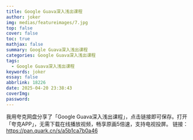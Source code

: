 ```yaml
---
title: Google Guava深入浅出课程
author: joker
img: medias/featureimages/7.jpg
top: false
cover: false
toc: true
mathjax: false
summary: Google Guava深入浅出课程
categories: Google Guava深入浅出课程
tags:
  - Google Guava深入浅出课程
keywords: joker
essay: false
abbrlink: 18226
date: 2025-04-20 23:38:43
coverImg:
password:
---
```


我用夸克网盘分享了「Google Guava深入浅出课程」，点击链接即可保存。打开「夸克APP」，无需下载在线播放视频，畅享原画5倍速，支持电视投屏。
链接：https://pan.quark.cn/s/a5b1ca7b0a46
